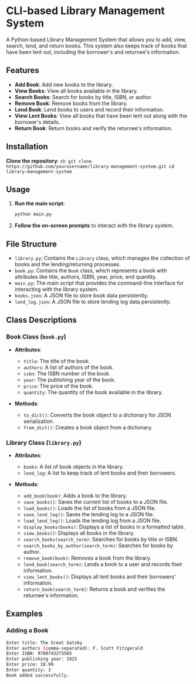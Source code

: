 # CLI-based Library Management System

A Python-based Library Management System that allows you to add, view, search, lend, and return books. This system also keeps track of books that have been lent out, including the borrower's and returnee's information.

## Features

- **Add Book**: Add new books to the library.
- **View Books**: View all books available in the library.
- **Search Books**: Search for books by title, ISBN, or author.
- **Remove Book**: Remove books from the library.
- **Lend Book**: Lend books to users and record their information.
- **View Lent Books**: View all books that have been lent out along with the borrower's details.
- **Return Book**: Return books and verify the returnee's information.

## Installation

**Clone the repository**:
    ```sh
    git clone https://github.com/yourusername/library-management-system.git
    cd library-management-system
    ```

## Usage

1. **Run the main script**:
    ```sh
    python main.py
    ```

2. **Follow the on-screen prompts** to interact with the library system.

## File Structure

- `library.py`: Contains the `Library` class, which manages the collection of books and the lending/returning processes.
- `book.py`: Contains the `Book` class, which represents a book with attributes like title, authors, ISBN, year, price, and quantity.
- `main.py`: The main script that provides the command-line interface for interacting with the library system.
- `books.json`: A JSON file to store book data persistently.
- `lend_log.json`: A JSON file to store lending log data persistently.

## Class Descriptions

### Book Class (`book.py`)

- **Attributes**:
    - `title`: The title of the book.
    - `authors`: A list of authors of the book.
    - `isbn`: The ISBN number of the book.
    - `year`: The publishing year of the book.
    - `price`: The price of the book.
    - `quantity`: The quantity of the book available in the library.

- **Methods**:
    - `to_dict()`: Converts the book object to a dictionary for JSON serialization.
    - `from_dict()`: Creates a book object from a dictionary.

### Library Class (`library.py`)

- **Attributes**:
    - `books`: A list of book objects in the library.
    - `lend_log`: A list to keep track of lent books and their borrowers.

- **Methods**:
    - `add_book(book)`: Adds a book to the library.
    - `save_books()`: Saves the current list of books to a JSON file.
    - `load_books()`: Loads the list of books from a JSON file.
    - `save_lend_log()`: Saves the lending log to a JSON file.
    - `load_lend_log()`: Loads the lending log from a JSON file.
    - `display_books(books)`: Displays a list of books in a formatted table.
    - `view_books()`: Displays all books in the library.
    - `search_books(search_term)`: Searches for books by title or ISBN.
    - `search_books_by_author(search_term)`: Searches for books by author.
    - `remove_book(book)`: Removes a book from the library.
    - `lend_book(search_term)`: Lends a book to a user and records their information.
    - `view_lent_books()`: Displays all lent books and their borrowers' information.
    - `return_book(search_term)`: Returns a book and verifies the returnee's information.

## Examples

### Adding a Book

```sh
Enter title: The Great Gatsby
Enter authors (comma-separated): F. Scott Fitzgerald
Enter ISBN: 9780743273565
Enter publishing year: 1925
Enter price: 10.99
Enter quantity: 3
Book added successfully.